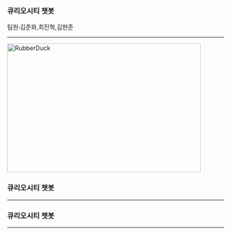 ### 큐리오시티 챗봇
팀원:김준화,최진혁,김현준
<hr/>
<img src="https://img.hankyung.com/photo/201803/AA.16304974.1.jpg" width="450px" height="300px" title="px10" alt="RubberDuck"></img><br/>



### 큐리오시티 챗봇




<hr/>

### 큐리오시티 챗봇




<hr/>


